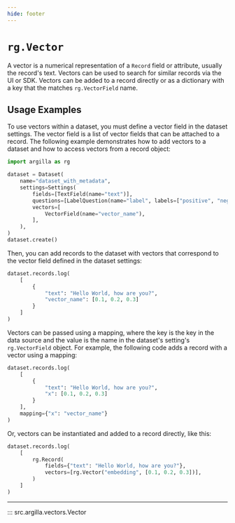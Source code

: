```yaml
---
hide: footer
---
```

# `rg.Vector`

A vector is a numerical representation of a `Record` field or attribute, usually the record's text. Vectors can be used to search for similar records via the UI or SDK. Vectors can be added to a record directly or as a dictionary with a key that the matches `rg.VectorField` name.

## Usage Examples

To use vectors within a dataset, you must define a vector field in the dataset settings. The vector field is a list of vector fields that can be attached to a record. The following example demonstrates how to add vectors to a dataset and how to access vectors from a record object:

```python
import argilla as rg

dataset = Dataset(
    name="dataset_with_metadata",
    settings=Settings(
        fields=[TextField(name="text")],
        questions=[LabelQuestion(name="label", labels=["positive", "negative"])],
        vectors=[
            VectorField(name="vector_name"),
        ],
    ),
)
dataset.create()
```

Then, you can add records to the dataset with vectors that correspond to the vector field defined in the dataset settings:

```python
dataset.records.log(
    [
        {
            "text": "Hello World, how are you?",
            "vector_name": [0.1, 0.2, 0.3]
        }
    ]
)
```

Vectors can be passed using a mapping, where the key is the key in the data source and the value is the name in the dataset's setting's `rg.VectorField` object. For example, the following code adds a record with a vector using a mapping:

```python
dataset.records.log(
    [
        {
            "text": "Hello World, how are you?",
            "x": [0.1, 0.2, 0.3]
        }
    ],
    mapping={"x": "vector_name"}
)
```

Or, vectors can be instantiated and added to a record directly, like this:

```python
dataset.records.log(
    [
        rg.Record(
            fields={"text": "Hello World, how are you?"},
            vectors=[rg.Vector("embedding", [0.1, 0.2, 0.3])],
        )
    ]
)
```

---

::: src.argilla.vectors.Vector
